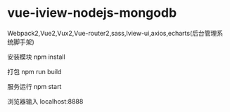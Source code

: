 # vue-iview-nodejs-mongodb
Webpack2,Vue2,Vux2,Vue-router2,sass,Iview-ui,axios,echarts(后台管理系统脚手架)

安装模块
npm install

打包
npm run build

服务运行
npm start

浏览器输入
localhost:8888
